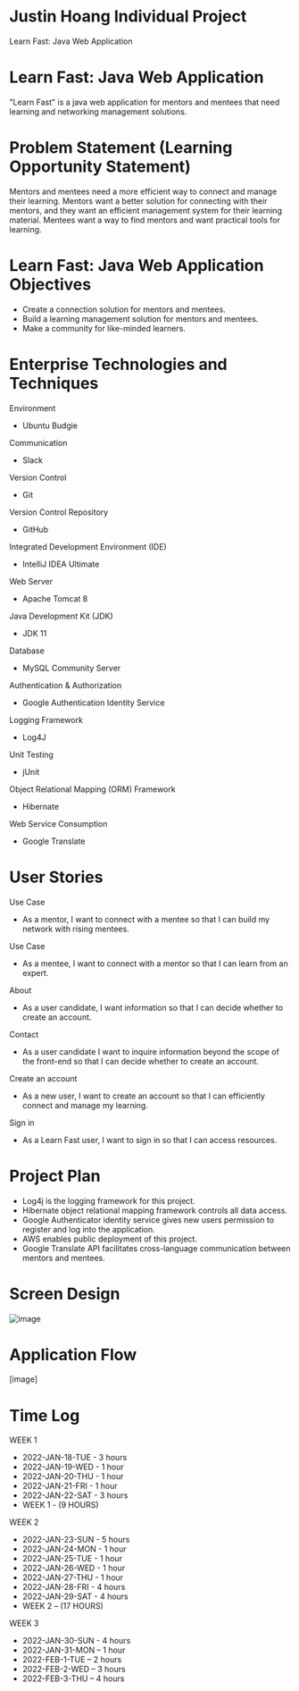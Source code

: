 # Justin Hoang Individual Project
Learn Fast: Java Web Application

# Learn Fast: Java Web Application
"Learn Fast" is a java web application for mentors and mentees that need learning and networking management solutions.

# Problem Statement (Learning Opportunity Statement)
Mentors and mentees need a more efficient way to connect and manage their learning. Mentors want a better solution for connecting with their mentors, and they want an efficient management system for their learning material. Mentees want a way to find mentors and want practical tools for learning.

# Learn Fast: Java Web Application Objectives
- Create a connection solution for mentors and mentees.
- Build a learning management solution for mentors and mentees.
- Make a community for like-minded learners.

# Enterprise Technologies and Techniques
Environment
- Ubuntu Budgie

Communication
- Slack 

Version Control
- Git

Version Control Repository
- GitHub

Integrated Development Environment (IDE)
- IntelliJ IDEA Ultimate

Web Server
- Apache Tomcat 8

Java Development Kit (JDK)
- JDK 11

Database
- MySQL Community Server

Authentication & Authorization
- Google Authentication Identity Service

Logging Framework
- Log4J

Unit Testing
- jUnit

Object Relational Mapping (ORM) Framework
- Hibernate

Web Service Consumption
- Google Translate

# User Stories
Use Case
- As a mentor, I want to connect with a mentee so that I can build my network with rising mentees.

Use Case
- As a mentee, I want to connect with a mentor so that I can learn from an expert.

About
- As a user candidate, I want information so that I can decide whether to create an account.

Contact
- As a user candidate I want to inquire information beyond the scope of the front-end so that I can decide whether to create an account.

Create an account
- As a new user, I want to create an account so that I can efficiently connect and manage my learning.

Sign in
- As a Learn Fast user, I want to sign in so that I can access resources.

# Project Plan
- Log4j is the logging framework for this project.
- Hibernate object relational mapping framework controls all data access.
- Google Authenticator identity service gives new users permission to register and log into the application.
- AWS enables public deployment of this project.
- Google Translate API facilitates cross-language communication between mentors and mentees.
    
# Screen Design
![image](https://user-images.githubusercontent.com/79040798/152470389-d29078f1-0c07-4b4b-b04b-4d254ef18f26.png)

# Application Flow
[image]

# Time Log
WEEK 1
- 2022-JAN-18-TUE - 3 hours
- 2022-JAN-19-WED - 1 hour
- 2022-JAN-20-THU - 1 hour
- 2022-JAN-21-FRI - 1 hour
- 2022-JAN-22-SAT - 3 hours
- WEEK 1 - (9 HOURS)

WEEK 2
- 2022-JAN-23-SUN - 5 hours
- 2022-JAN-24-MON - 1 hour
- 2022-JAN-25-TUE - 1 hour
- 2022-JAN-26-WED - 1 hour
- 2022-JAN-27-THU - 1 hour
- 2022-JAN-28-FRI - 4 hours
- 2022-JAN-29-SAT - 4 hours
- WEEK 2 – (17 HOURS)

WEEK 3
- 2022-JAN-30-SUN - 4 hours
- 2022-JAN-31-MON – 1 hour
- 2022-FEB-1-TUE – 2 hours
- 2022-FEB-2-WED – 3 hours
- 2022-FEB-3-THU – 4 hours
